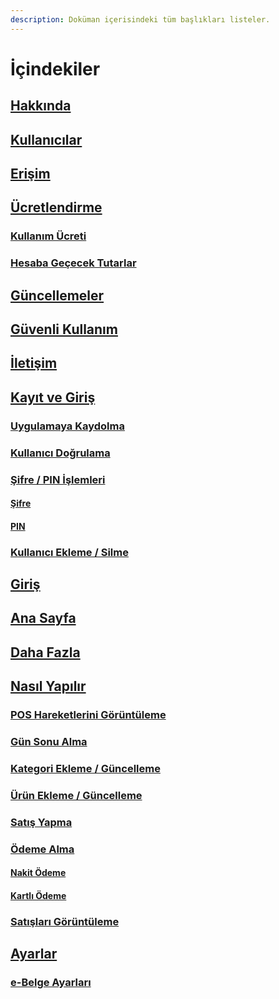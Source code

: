 ```yaml
---
description: Doküman içerisindeki tüm başlıkları listeler.
---
```


# İçindekiler

## [Hakkında](../cebimpos-hakkinda/)

## [Kullanıcılar](../cebimpos-hakkinda/)

## [Erişim](../cebimpos-hakkinda/hakkinda.md)

## [Ücretlendirme](../cebimpos-hakkinda/uecretlendirme-1/)

### [Kullanım Ücreti](../cebimpos-hakkinda/uecretlendirme-1/kullanim-ucreti.md)

### [Hesaba Geçecek Tutarlar](../cebimpos-hakkinda/uecretlendirme-1/hesaba-gececek-tutarlar.md)

## [Güncellemeler](../cebimpos-hakkinda/guencellemeler.md)

## [Güvenli Kullanım](../cebimpos-hakkinda/guvenli-kullanim.md)

## [İletişim](../cebimpos-hakkinda/iletisim.md)

## [Kayıt ve Giriş](../kayit-ve-giris/)

### [Uygulamaya Kaydolma](../kayit-ve-giris/uygulamaya-kaydolma.md)

### [Kullanıcı Doğrulama](../kayit-ve-giris/kullanici-dogrulama.md)

### [Şifre / PIN İşlemleri](../kayit-ve-giris/sifre-pin-islemleri/)

#### [Şifre](../kayit-ve-giris/sifre-pin-islemleri/sifre.md)

#### [PIN](../kayit-ve-giris/sifre-pin-islemleri/pin.md)

### [Kullanıcı Ekleme / Silme](../kayit-ve-giris/kullanici-ekleme-silme.md)

## [Giriş](../kayit-ve-giris/giris.md)

## [Ana Sayfa](../ana-sayfa/)

## [Daha Fazla](../ana-sayfa/daha-fazla.md)

## [Nasıl Yapılır](../nasil-yapilir/)

### [POS Hareketlerini Görüntüleme](../nasil-yapilir/pos-hareketlerini-goeruentueleme.md)

### [Gün Sonu Alma](../nasil-yapilir/guen-sonu-alma.md)

### [Kategori Ekleme / Güncelleme](../nasil-yapilir/kategori-ekleme-guencelleme.md)

### [Ürün Ekleme / Güncelleme](../nasil-yapilir/ueruen-ekleme-guencelleme.md)

### [Satış Yapma](../nasil-yapilir/satis-yapma.md)

### [Ödeme Alma](../nasil-yapilir/oedeme-alma/)

#### [Nakit Ödeme](../nasil-yapilir/oedeme-alma/nakit-oedeme.md)

#### [Kartlı Ödeme](../nasil-yapilir/oedeme-alma/kartli-oedeme.md)

### [Satışları Görüntüleme](../nasil-yapilir/satislari-goeruentueleme.md)

## [Ayarlar](../nasil-yapilir/ayarlar/)

### [e-Belge Ayarları](../nasil-yapilir/ayarlar/e-belge-ayarlari.md)

